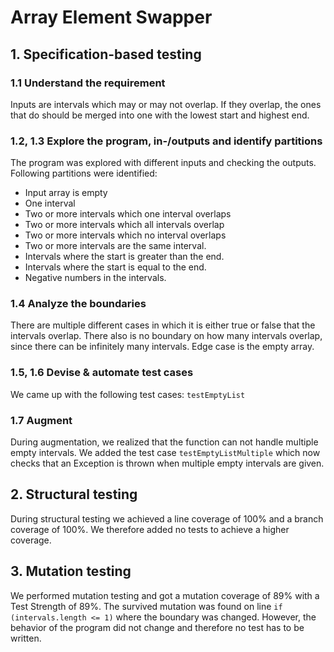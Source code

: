 # Array Element Swapper

## 1. Specification-based testing

### 1.1 Understand the requirement
Inputs are intervals which may or may not overlap. If they overlap, the ones that do should be merged into one with the lowest start and highest end.

### 1.2, 1.3 Explore the program, in-/outputs and identify partitions
The program was explored with different inputs and checking the outputs. Following partitions were identified:
- Input array is empty
- One interval 
- Two or more intervals which one interval overlaps
- Two or more intervals which all intervals overlap
- Two or more intervals which no interval overlaps
- Two or more intervals are the same interval.
- Intervals where the start is greater than the end.
- Intervals where the start is equal to the end.
- Negative numbers in the intervals.

### 1.4 Analyze the boundaries
There are multiple different cases in which it is either true or false that the intervals overlap. There also is no boundary on how many intervals overlap, since there can be infinitely many intervals. Edge case is the empty array. 

### 1.5, 1.6 Devise & automate test cases
We came up with the following test cases: `testEmptyList`

### 1.7 Augment
During augmentation, we realized that the function can not handle multiple empty intervals. We added the test case `testEmptyListMultiple` which now checks that an Exception is thrown when multiple empty intervals are given.

## 2. Structural testing
During structural testing we achieved a line coverage of 100% and a branch coverage of 100%. We therefore added no tests to achieve a higher coverage.

## 3. Mutation testing
We performed mutation testing and got a mutation coverage of 89% with a Test Strength of 89%. The survived mutation was found on line `if (intervals.length <= 1)` where the boundary was changed. However, the behavior of the program did not change and therefore no test has to be written.